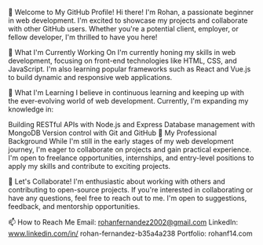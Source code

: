 👋 Welcome to My GitHub Profile!
Hi there! I'm Rohan, a passionate beginner in web development. I'm excited to showcase my projects and collaborate with other GitHub users. Whether you're a potential client, employer, or fellow developer, I'm thrilled to have you here!

🔭 What I'm Currently Working On
I'm currently honing my skills in web development, focusing on front-end technologies like HTML, CSS, and JavaScript. I'm also learning popular frameworks such as React and Vue.js to build dynamic and responsive web applications.

🌱 What I'm Learning
I believe in continuous learning and keeping up with the ever-evolving world of web development. Currently, I'm expanding my knowledge in:

Building RESTful APIs with Node.js and Express
Database management with MongoDB
Version control with Git and GitHub
💼 My Professional Background
While I'm still in the early stages of my web development journey, I'm eager to collaborate on projects and gain practical experience. I'm open to freelance opportunities, internships, and entry-level positions to apply my skills and contribute to exciting projects.

🤝 Let's Collaborate!
I'm enthusiastic about working with others and contributing to open-source projects. If you're interested in collaborating or have any questions, feel free to reach out to me. I'm open to suggestions, feedback, and mentorship opportunities.

📫 How to Reach Me
Email: rohanfernandez2002@gmail.com
LinkedIn: www.linkedin.com/in/
rohan-fernandez-b35a4a238
Portfolio: rohanf14.com








